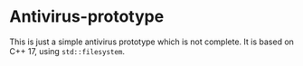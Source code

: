 # Antivirus-prototype
This is just a simple antivirus prototype which is not complete. It is based on C++ 17, using `std::filesystem`.

